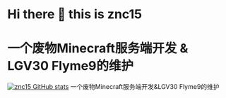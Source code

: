 # Hi there 👋 this is znc15
# 一个废物Minecraft服务端开发 & LGV30 Flyme9的维护
[![znc15 GitHub stats](https://github-readme-stats.vercel.app/api?username=znc15&show_icons=true&include_all_commits=true&theme=tokyonight)](https://github.com/znc15)
一个废物Minecraft服务端开发&LGV30 Flyme9的维护
